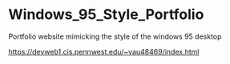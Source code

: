 # Windows_95_Style_Portfolio
Portfolio website mimicking the style of the windows 95 desktop

https://devweb1.cis.pennwest.edu/~vau48469/index.html
